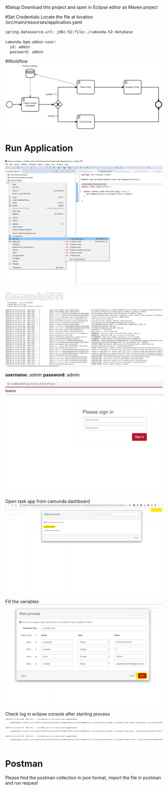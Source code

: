﻿﻿﻿﻿﻿﻿﻿#Setup
Download this project and open in Eclipse editor as Maven project

#Set Credentials
Locate the file at location /src/main/resourses/application.yaml

```
spring.datasource.url: jdbc:h2:file:./camunda-h2-database

camunda.bpm.admin-user:
  id: admin
  password: admin
```
#Workflow
![Workflow Image](/screenshots/order.png)


# Run Application

![Run Image](/screenshots/run.png)


![Start Image](/screenshots/start.png)

**username:** admin
**password:** admin

![Login Image](/screenshots/open_login.png)

Open task app from camunda dashboard
![Start Image](/screenshots/start_process.png)

Fill the variables
![Var Image](/screenshots/start_variable.png)

Check log in eclipse console after starting process
![Log Image](/screenshots/workflow_log.png)

# Postman
Please find the postman collection in json format, import the file in postman and run request















